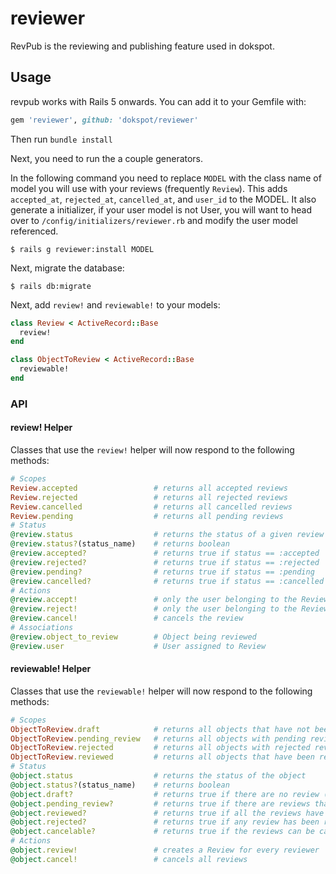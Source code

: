 # reviewer
RevPub is the reviewing and publishing feature used in dokspot.

## Usage
revpub works with Rails 5 onwards. You can add it to your Gemfile with:
```ruby
gem 'reviewer', github: 'dokspot/reviewer'
```

Then run `bundle install`

Next, you need to run the a couple generators.

In the following command you need to replace `MODEL` with the class name of model you will use with your reviews (frequently `Review`). This adds `accepted_at`, `rejected_at`, `cancelled_at`, and `user_id` to the MODEL. It also generate a initializer, if your user model is not User, you will want to head over to `/config/initializers/reviewer.rb` and modify the user model referenced.

```console
$ rails g reviewer:install MODEL
```

Next, migrate the database:

```console
$ rails db:migrate
```

Next, add `review!` and `reviewable!` to your models:

```ruby
class Review < ActiveRecord::Base
  review!
end

class ObjectToReview < ActiveRecord::Base
  reviewable!
end
```

### API

#### review! Helper
Classes that use the `review!` helper will now respond to the following methods:
```ruby
# Scopes
Review.accepted                 # returns all accepted reviews
Review.rejected                 # returns all rejected reviews
Review.cancelled                # returns all cancelled reviews
Review.pending                  # returns all pending reviews
# Status
@review.status                  # returns the status of a given review
@review.status?(status_name)    # returns boolean
@review.accepted?               # returns true if status == :accepted
@review.rejected?               # returns true if status == :rejected
@review.pending?                # returns true if status == :pending
@review.cancelled?              # returns true if status == :cancelled
# Actions
@review.accept!                 # only the user belonging to the Review can accept it
@review.reject!                 # only the user belonging to the Review can reject it
@review.cancel!                 # cancels the review
# Associations
@review.object_to_review        # Object being reviewed
@review.user                    # User assigned to Review
```
#### reviewable! Helper
Classes that use the `reviewable!` helper will now respond to the following methods:
```ruby
# Scopes
ObjectToReview.draft            # returns all objects that have not been reviewed
ObjectToReview.pending_review   # returns all objects with pending reviews
ObjectToReview.rejected         # returns all objects with rejected reviews
ObjectToReview.reviewed         # returns all objects that have been reviewed
# Status
@object.status                  # returns the status of the object
@object.status?(status_name)    # returns boolean
@object.draft?                  # returns true if there are no review (excluding cancelled reviews)
@object.pending_review?         # returns true if there are reviews that have not been responded to
@object.reviewed?               # returns true if all the reviews have been accepted
@object.rejected?               # returns true if any review has been rejected
@object.cancelable?             # returns true if the reviews can be cancelled
# Actions
@object.review!                 # creates a Review for every reviewer
@object.cancel!                 # cancels all reviews
```
